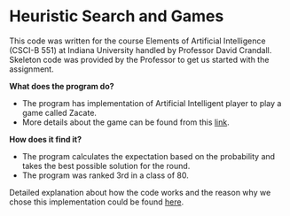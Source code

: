 #  Heuristic Search and Games

This code was written for the course Elements of Artificial Intelligence (CSCI-B 551) at Indiana University handled by Professor David Crandall. Skeleton code was provided by the Professor to get us started with the assignment.


**What does the program do?** <br/>
* The program has implementation of Artificial Intelligent player to play a game called Zacate.
* More details about the game can be found from this [link](https://github.com/manikandan5/Zacate/blob/master/Question.pdf).

**How does it find it?** <br/>

* The program calculates the expectation based on the probability and takes the best possible solution for the round.
* The program was ranked 3rd in a class of 80.

Detailed explanation about how the code works and the reason why we chose this implementation could be found [here](https://github.com/manikandan5/Zacate/blob/master/part2/ZacateAutoPlayer.py).
